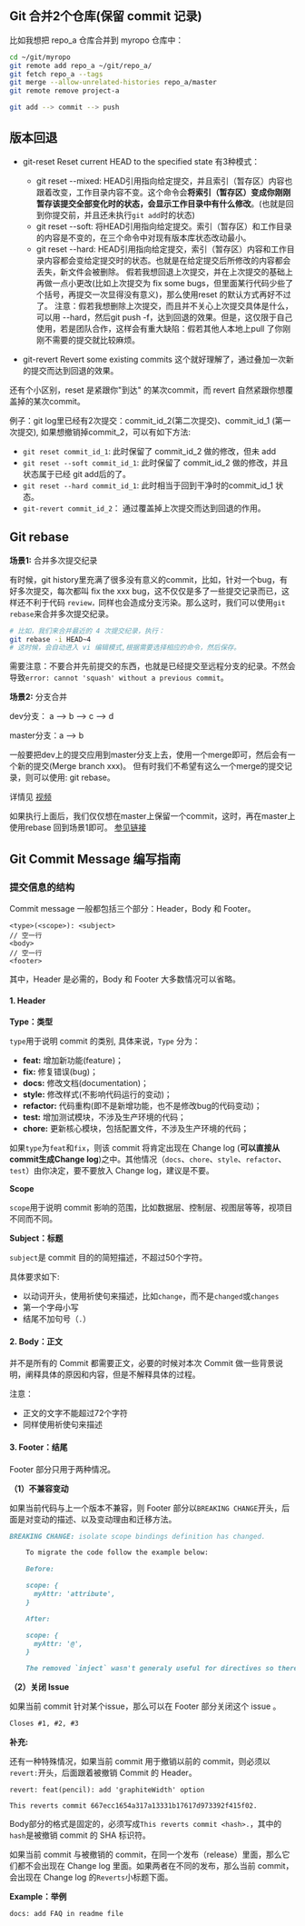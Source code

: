 ## Git 合并2个仓库(保留 commit 记录)

比如我想把 repo_a 仓库合并到 myropo 仓库中：
```bash
cd ~/git/myropo
git remote add repo_a ~/git/repo_a/
git fetch repo_a --tags
git merge --allow-unrelated-histories repo_a/master
git remote remove project-a

git add --> commit --> push
```

## 版本回退

- git-reset
    Reset current HEAD to the specified state
    有3种模式：
    - git reset --mixed: HEAD引用指向给定提交，并且索引（暂存区）内容也跟着改变，工作目录内容不变。这个命令会**将索引（暂存区）变成你刚刚暂存该提交全部变化时的状态，会显示工作目录中有什么修改**。(也就是回到你提交前，并且还未执行`git add`时的状态)
    - git reset --soft: 将HEAD引用指向给定提交。索引（暂存区）和工作目录的内容是不变的，在三个命令中对现有版本库状态改动最小。
    - git reset --hard: HEAD引用指向给定提交，索引（暂存区）内容和工作目录内容都会变给定提交时的状态。也就是在给定提交后所修改的内容都会丢失，新文件会被删除。
    假若我想回退上次提交，并在上次提交的基础上再做一点小更改(比如上次提交为 fix some bugs，但里面某行代码少些了个括号，再提交一次显得没有意义)，那么使用reset 的默认方式再好不过了。
    注意：假若我想删除上次提交，而且并不关心上次提交具体是什么，可以用 --hard，然后git push -f，达到回退的效果。但是，这仅限于自己使用，若是团队合作，这样会有重大缺陷：假若其他人本地上pull 了你刚刚不需要的提交就比较麻烦。

- git-revert
    Revert some existing commits
    这个就好理解了，通过叠加一次新的提交而达到回退的效果。

还有个小区别，reset 是紧跟你"到达" 的某次commit，而 revert  自然紧跟你想覆盖掉的某次commit。

例子：git log里已经有2次提交：commit_id_2(第二次提交)、commit_id_1 (第一次提交), 如果想撤销掉commit_2，可以有如下方法:

- `git reset commit_id_1`: 此时保留了 commit_id_2 做的修改，但未 add
- `git reset --soft commit_id_1`: 此时保留了 commit_id_2 做的修改，并且状态属于已经 git add后的了。
- `git reset --hard commit_id_1`: 此时相当于回到干净时的commit_id_1 状态。
- `git-revert commit_id_2`： 通过覆盖掉上次提交而达到回退的作用。



## Git rebase

**场景1:** 合并多次提交纪录

有时候，git history里充满了很多没有意义的commit，比如，针对一个bug，有好多次提交，每次都叫 fix the xxx bug，这不仅仅是多了一些提交记录而已，这样还不利于代码 `review，`同样也会造成分支污染。那么这时，我们可以使用`git rebase`来合并多次提交纪录。

```bash
# 比如，我们来合并最近的 4 次提交纪录，执行：
git rebase -i HEAD~4
# 这时候，会自动进入 vi 编辑模式,根据需要选择相应的命令，然后保存。
```

需要注意：不要合并先前提交的东西，也就是已经提交至远程分支的纪录。不然会导致`error: cannot 'squash' without a previous commit`。



**场景2:** 分支合并

dev分支：	a --> b --> c --> d

master分支：a --> b

一般要把dev上的提交应用到master分支上去，使用一个merge即可，然后会有一个新的提交(Merge branch xxx)。 但有时我们不希望有这么一个merge的提交记录，则可以使用: git rebase。

详情见 [视频](https://www.bilibili.com/video/BV1Qb411N7ay)

如果执行上面后，我们仅仅想在master上保留一个commit，这时，再在master上使用rebase 回到场景1即可。 [参见链接](https://stackoverflow.com/questions/15727597/git-how-to-rebase-and-squash-commits-from-branch-to-master)



## Git Commit Message 编写指南

### 提交信息的结构

Commit message 一般都包括三个部分：Header，Body 和 Footer。

```
<type>(<scope>): <subject>
// 空一行
<body>
// 空一行
<footer>
```

其中，Header 是必需的，Body 和 Footer 大多数情况可以省略。

#### 1. Header

**Type：类型**

`type`用于说明 commit 的类别, 具体来说，`Type` 分为：

- **feat:** 增加新功能(feature)；
- **fix:** 修复错误(bug)；
- **docs:** 修改文档(documentation)；
- **style:** 修改样式(不影响代码运行的变动)；
- **refactor:** 代码重构(即不是新增功能，也不是修改bug的代码变动)；
- **test:** 增加测试模块，不涉及生产环境的代码；
- **chore:** 更新核心模块，包括配置文件，不涉及生产环境的代码；

如果`type`为`feat`和`fix`，则该 commit 将肯定出现在 Change log (**可以直接从commit生成Change log**)之中。其他情况（`docs`、`chore`、`style`、`refactor`、`test`）由你决定，要不要放入 Change log，建议是不要。



**Scope**

`scope`用于说明 commit 影响的范围，比如数据层、控制层、视图层等等，视项目不同而不同。



**Subject：标题**

`subject`是 commit 目的的简短描述，不超过50个字符。

具体要求如下: 

* 以动词开头，使用祈使句来描述，比如`change`，而不是`changed`或`changes`
* 第一个字母小写
* 结尾不加句号（`.`）

#### 2. Body：正文

并不是所有的 Commit 都需要正文，必要的时候对本次 Commit 做一些背景说明，阐释具体的原因和内容，但是不解释具体的过程。

注意：

* 正文的文字不能超过72个字符
* 同样使用祈使句来描述

#### 3. Footer：结尾

Footer 部分只用于两种情况。

**（1）不兼容变动**

如果当前代码与上一个版本不兼容，则 Footer 部分以`BREAKING CHANGE`开头，后面是对变动的描述、以及变动理由和迁移方法。

```markdown
BREAKING CHANGE: isolate scope bindings definition has changed.

    To migrate the code follow the example below:

    Before:

    scope: {
      myAttr: 'attribute',
    }

    After:

    scope: {
      myAttr: '@',
    }

    The removed `inject` wasn't generaly useful for directives so there should be no code using it.
```

**（2）关闭 Issue**

如果当前 commit 针对某个issue，那么可以在 Footer 部分关闭这个 issue 。

```markdown
Closes #1, #2, #3
```



**补充:**

还有一种特殊情况，如果当前 commit 用于撤销以前的 commit，则必须以`revert:`开头，后面跟着被撤销 Commit 的 Header。

```
revert: feat(pencil): add 'graphiteWidth' option

This reverts commit 667ecc1654a317a13331b17617d973392f415f02.
```

Body部分的格式是固定的，必须写成`This reverts commit <hash>.`，其中的`hash`是被撤销 commit 的 SHA 标识符。

如果当前 commit 与被撤销的 commit，在同一个发布（release）里面，那么它们都不会出现在 Change log 里面。如果两者在不同的发布，那么当前 commit，会出现在 Change log 的`Reverts`小标题下面。

**Example：举例**

```
docs: add FAQ in readme file
```